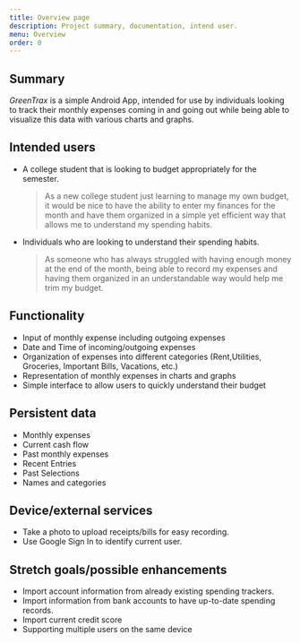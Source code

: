 ```yaml
---
title: Overview page
description: Project summary, documentation, intend user.
menu: Overview
order: 0
---
```



## Summary

_GreenTrax_ is a simple Android App, intended for use by individuals looking to track their monthly expenses coming in and going out while being able to visualize this data with various charts and graphs.




## Intended users

- A college student that is looking to budget appropriately for the semester.

  > As a new college student just learning to manage my own budget, it would be nice to have the ability to enter my finances for the month and have them organized in a simple yet efficient way that allows me to understand my spending habits. 

- Individuals who are looking to understand their spending habits.

  > As someone who has always struggled with having enough money at the end of the month, being able to record my expenses and having them organized in an understandable way would help me trim my budget.  


## Functionality

- Input of monthly expense including outgoing expenses
- Date and Time of incoming/outgoing expenses
- Organization of expenses into different categories (Rent,Utilities, Groceries, Important Bills, Vacations, etc.)
- Representation of monthly expenses in charts and graphs
- Simple interface to allow users to quickly understand their budget



## Persistent data

- Monthly expenses
- Current cash flow
- Past monthly expenses
- Recent Entries
- Past Selections
- Names and categories

## Device/external services

- Take a photo to upload receipts/bills for easy recording.
- Use Google Sign In to identify current user.



## Stretch goals/possible enhancements 

- Import account information from already existing spending trackers.
- Import information from bank accounts to have up-to-date spending records.
- Import current credit score 
- Supporting multiple users on the same device

